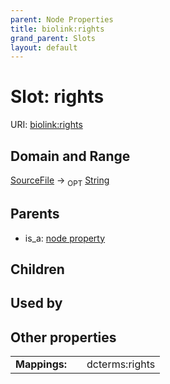 ```yaml
---
parent: Node Properties
title: biolink:rights
grand_parent: Slots
layout: default
---
```


# Slot: rights




URI: [biolink:rights](https://w3id.org/biolink/vocab/rights)

## Domain and Range

[SourceFile](SourceFile.md) ->  <sub>OPT</sub> [String](types/String.md)

## Parents

 *  is_a: [node property](node_property.md)

## Children


## Used by


## Other properties

|  |  |  |
| --- | --- | --- |
| **Mappings:** | | dcterms:rights |

